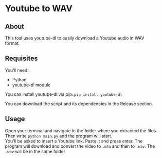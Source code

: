 # Youtube to WAV

## About

This tool uses youtube-dl to easily download a Youtube audio in WAV format. 

## Requisites

You'll need:
- Python
- youtube-dl module

You can install youtube-dl via pip:
`pip install youtube-dl`

You can download the script and its dependencies in the Release section.

## Usage
Open your terminal and navigate to the folder where you extracted the files. Then write
`python main.py`
and the program will start.
<br>
You'll be asked to insert a Youtube link. Paste it and press enter. The program will download and convert the video to `.m4a` and then to `.wav`. The `.wav` will be in the same folder 
